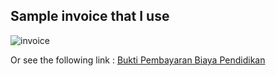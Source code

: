 ## Sample invoice that I use

![invoice](https://bankir.id/wp-content/uploads/2020/08/cetak-atau-simpan-bukti-pembayaran.jpg)

Or see the following link :
[Bukti Pembayaran Biaya Pendidikan](https://bankir.id/wp-content/uploads/2020/08/cetak-atau-simpan-bukti-pembayaran.jpg](https://www.google.com/imgres?imgurl=https%3A%2F%2Fbankir.id%2Fwp-content%2Fuploads%2F2020%2F08%2Fcetak-atau-simpan-bukti-pembayaran.jpg&tbnid=s2w2l5O4HmcJJM&vet=12ahUKEwiFtv65zp2AAxWAyKACHWafBzgQMygBegUIARCPAQ..i&imgrefurl=https%3A%2F%2Fbankir.id%2Fcara-bayar-ukt-unsri-via-atm-bni%2F&docid=QGD_yWLwYy2_dM&w=600&h=400&itg=1&q=contoh%20pembayaran%20ukt%20sriwijaya%20bank%20online&hl=id&ved=2ahUKEwiFtv65zp2AAxWAyKACHWafBzgQMygBegUIARCPAQ)https://www.google.com/imgres?imgurl=https%3A%2F%2Fbankir.id%2Fwp-content%2Fuploads%2F2020%2F08%2Fcetak-atau-simpan-bukti-pembayaran.jpg&tbnid=s2w2l5O4HmcJJM&vet=12ahUKEwiFtv65zp2AAxWAyKACHWafBzgQMygBegUIARCPAQ..i&imgrefurl=https%3A%2F%2Fbankir.id%2Fcara-bayar-ukt-unsri-via-atm-bni%2F&docid=QGD_yWLwYy2_dM&w=600&h=400&itg=1&q=contoh%20pembayaran%20ukt%20sriwijaya%20bank%20online&hl=id&ved=2ahUKEwiFtv65zp2AAxWAyKACHWafBzgQMygBegUIARCPAQ)

